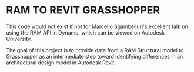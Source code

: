 # RAM TO REVIT GRASSHOPPER

This code would not exist if not for Marcello Sgambelluri's excellent talk on using the RAM API in Dynamo, which can be viewed on Autodesk University.

The goal of this project is to provide data from a RAM Structural model to Grasshopper as an intermediate step toward identifying differences in an architectural design model in Autodesk Revit.
